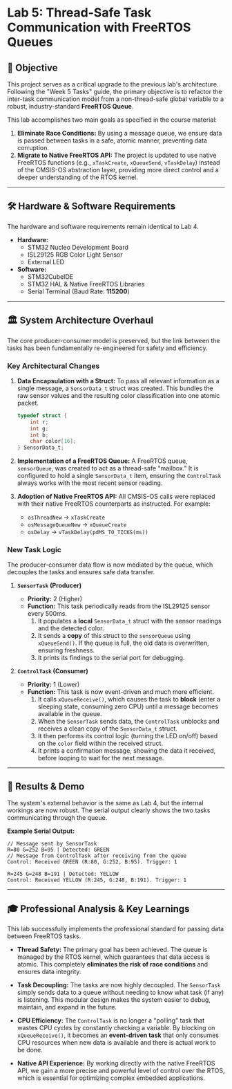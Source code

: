 # Lab 5: Thread-Safe Task Communication with FreeRTOS Queues

## 📝 Objective

This project serves as a critical upgrade to the previous lab's architecture. Following the "Week 5 Tasks" guide, the primary objective is to refactor the inter-task communication model from a non-thread-safe global variable to a robust, industry-standard **FreeRTOS Queue**.

This lab accomplishes two main goals as specified in the course material:
1.  **Eliminate Race Conditions:** By using a message queue, we ensure data is passed between tasks in a safe, atomic manner, preventing data corruption.
2.  **Migrate to Native FreeRTOS API:** The project is updated to use native FreeRTOS functions (e.g., `xTaskCreate`, `xQueueSend`, `vTaskDelay`) instead of the CMSIS-OS abstraction layer, providing more direct control and a deeper understanding of the RTOS kernel.

---

## 🛠️ Hardware & Software Requirements

The hardware and software requirements remain identical to Lab 4.

* **Hardware:**
    * STM32 Nucleo Development Board
    * ISL29125 RGB Color Light Sensor
    * External LED
* **Software:**
    * STM32CubeIDE
    * STM32 HAL & Native FreeRTOS Libraries
    * Serial Terminal (Baud Rate: **115200**)

---

## 🏛️ System Architecture Overhaul

The core producer-consumer model is preserved, but the link between the tasks has been fundamentally re-engineered for safety and efficiency.

### Key Architectural Changes

1.  **Data Encapsulation with a Struct:**
    To pass all relevant information as a single message, a `SensorData_t` struct was created. This bundles the raw sensor values and the resulting color classification into one atomic packet.

    ```c
    typedef struct {
        int r;
        int g;
        int b;
        char color[16];
    } SensorData_t;
    ```

2.  **Implementation of a FreeRTOS Queue:**
    A FreeRTOS queue, `sensorQueue`, was created to act as a thread-safe "mailbox." It is configured to hold a single `SensorData_t` item, ensuring the `ControlTask` always works with the most recent sensor reading.

3.  **Adoption of Native FreeRTOS API:**
    All CMSIS-OS calls were replaced with their native FreeRTOS counterparts as instructed. For example:
    * `osThreadNew` → `xTaskCreate`
    * `osMessageQueueNew` → `xQueueCreate`
    * `osDelay` → `vTaskDelay(pdMS_TO_TICKS(ms))`

### New Task Logic

The producer-consumer data flow is now mediated by the queue, which decouples the tasks and ensures safe data transfer.


1.  **`SensorTask` (Producer)**
    * **Priority:** 2 (Higher)
    * **Function:** This task periodically reads from the ISL29125 sensor every 500ms.
        1.  It populates a **local** `SensorData_t` struct with the sensor readings and the detected color.
        2.  It sends a **copy** of this struct to the `sensorQueue` using `xQueueSend()`. If the queue is full, the old data is overwritten, ensuring freshness.
        3.  It prints its findings to the serial port for debugging.

2.  **`ControlTask` (Consumer)**
    * **Priority:** 1 (Lower)
    * **Function:** This task is now event-driven and much more efficient.
        1.  It calls `xQueueReceive()`, which causes the task to **block** (enter a sleeping state, consuming zero CPU) until a message becomes available in the queue.
        2.  When the `SensorTask` sends data, the `ControlTask` unblocks and receives a clean copy of the `SensorData_t` struct.
        3.  It then performs its control logic (turning the LED on/off) based on the `color` field within the received struct.
        4.  It prints a confirmation message, showing the data it received, before looping to wait for the next message.

---

## 🚀 Results & Demo

The system's external behavior is the same as Lab 4, but the internal workings are now robust. The serial output clearly shows the two tasks communicating through the queue.

**Example Serial Output:**
```
// Message sent by SensorTask
R=80 G=252 B=95 | Detected: GREEN
// Message from ControlTask after receiving from the queue
Control: Received GREEN (R:80, G:252, B:95). Trigger: 1

R=245 G=248 B=191 | Detected: YELLOW
Control: Received YELLOW (R:245, G:248, B:191). Trigger: 1
```

---

## 🎓 Professional Analysis & Key Learnings

This lab successfully implements the professional standard for passing data between FreeRTOS tasks.

* **Thread Safety:** The primary goal has been achieved. The queue is managed by the RTOS kernel, which guarantees that data access is atomic. This completely **eliminates the risk of race conditions** and ensures data integrity.

* **Task Decoupling:** The tasks are now highly decoupled. The `SensorTask` simply sends data to a queue without needing to know what task (if any) is listening. This modular design makes the system easier to debug, maintain, and expand in the future.

* **CPU Efficiency:** The `ControlTask` is no longer a "polling" task that wastes CPU cycles by constantly checking a variable. By blocking on `xQueueReceive()`, it becomes an **event-driven task** that only consumes CPU resources when new data is available and there is actual work to be done.

* **Native API Experience:** By working directly with the native FreeRTOS API, we gain a more precise and powerful level of control over the RTOS, which is essential for optimizing complex embedded applications.
